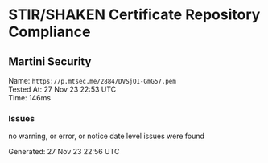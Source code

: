 # STIR/SHAKEN Certificate Repository Compliance

## Martini Security

Name: `https://p.mtsec.me/2884/DVSjOI-GmG57.pem`\
Tested At: 27 Nov 23 22:53 UTC\
Time: 146ms

### Issues

no warning, or error, or notice date level issues were found

Generated: 27 Nov 23 22:56 UTC